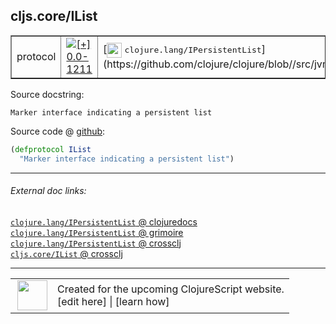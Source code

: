 ## cljs.core/IList



 <table border="1">
<tr>
<td>protocol</td>
<td><a href="https://github.com/cljsinfo/cljs-api-docs/tree/0.0-1211"><img valign="middle" alt="[+] 0.0-1211" title="Added in 0.0-1211" src="https://img.shields.io/badge/+-0.0--1211-lightgrey.svg"></a> </td>
<td>
[<img height="24px" valign="middle" src="http://i.imgur.com/1GjPKvB.png"> <samp>clojure.lang/IPersistentList</samp>](https://github.com/clojure/clojure/blob//src/jvm/clojure/lang/IPersistentList.java)
</td>
</tr>
</table>







Source docstring:

```
Marker interface indicating a persistent list
```


Source code @ [github](https://github.com/clojure/clojurescript/blob/r3191/src/cljs/cljs/core.cljs#L490-L491):

```clj
(defprotocol IList
  "Marker interface indicating a persistent list")
```

<!--
Repo - tag - source tree - lines:

 <pre>
clojurescript @ r3191
└── src
    └── cljs
        └── cljs
            └── <ins>[core.cljs:490-491](https://github.com/clojure/clojurescript/blob/r3191/src/cljs/cljs/core.cljs#L490-L491)</ins>
</pre>

-->

---



###### External doc links:

[`clojure.lang/IPersistentList` @ clojuredocs](http://clojuredocs.org/clojure.lang/IPersistentList)<br>
[`clojure.lang/IPersistentList` @ grimoire](http://conj.io/store/v1/org.clojure/clojure/1.7.0-beta3/clj/clojure.lang/IPersistentList/)<br>
[`clojure.lang/IPersistentList` @ crossclj](http://crossclj.info/fun/clojure.lang/IPersistentList.html)<br>
[`cljs.core/IList` @ crossclj](http://crossclj.info/fun/cljs.core.cljs/IList.html)<br>

---

 <table>
<tr><td>
<img valign="middle" align="right" width="48px" src="http://i.imgur.com/Hi20huC.png">
</td><td>
Created for the upcoming ClojureScript website.<br>
[edit here] | [learn how]
</td></tr></table>

[edit here]:https://github.com/cljsinfo/cljs-api-docs/blob/master/cljsdoc/cljs.core/IList.cljsdoc
[learn how]:https://github.com/cljsinfo/cljs-api-docs/wiki/cljsdoc-files

<!--

This information was too distracting to show to readers, but I'll leave it
commented here since it is helpful to:

- pretty-print the data used to generate this document
- and show how to retrieve that data



The API data for this symbol:

```clj
{:ns "cljs.core",
 :name "IList",
 :history [["+" "0.0-1211"]],
 :type "protocol",
 :full-name-encode "cljs.core/IList",
 :source {:code "(defprotocol IList\n  \"Marker interface indicating a persistent list\")",
          :title "Source code",
          :repo "clojurescript",
          :tag "r3191",
          :filename "src/cljs/cljs/core.cljs",
          :lines [490 491]},
 :full-name "cljs.core/IList",
 :clj-symbol "clojure.lang/IPersistentList",
 :docstring "Marker interface indicating a persistent list"}

```

Retrieve the API data for this symbol:

```clj
;; from Clojure REPL
(require '[clojure.edn :as edn])
(-> (slurp "https://raw.githubusercontent.com/cljsinfo/cljs-api-docs/catalog/cljs-api.edn")
    (edn/read-string)
    (get-in [:symbols "cljs.core/IList"]))
```

-->
